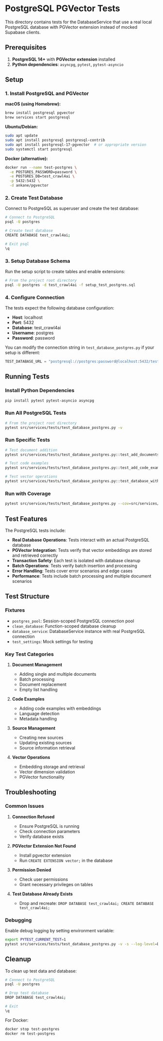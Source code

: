 # PostgreSQL PGVector Tests

This directory contains tests for the DatabaseService that use a real local PostgreSQL database with PGVector extension instead of mocked Supabase clients.

## Prerequisites

1. **PostgreSQL 14+** with **PGVector extension** installed
2. **Python dependencies**: `asyncpg`, `pytest`, `pytest-asyncio`

## Setup

### 1. Install PostgreSQL and PGVector

**macOS (using Homebrew):**
```bash
brew install postgresql pgvector
brew services start postgresql
```

**Ubuntu/Debian:**
```bash
sudo apt update
sudo apt install postgresql postgresql-contrib
sudo apt install postgresql-17-pgvector  # or appropriate version
sudo systemctl start postgresql
```

**Docker (alternative):**
```bash
docker run --name test-postgres \
  -e POSTGRES_PASSWORD=password \
  -e POSTGRES_DB=test_crawl4ai \
  -p 5432:5432 \
  -d ankane/pgvector
```

### 2. Create Test Database

Connect to PostgreSQL as superuser and create the test database:

```bash
# Connect to PostgreSQL
psql -U postgres

# Create test database
CREATE DATABASE test_crawl4ai;

# Exit psql
\q
```

### 3. Setup Database Schema

Run the setup script to create tables and enable extensions:

```bash
# From the project root directory
psql -U postgres -d test_crawl4ai -f setup_test_postgres.sql
```

### 4. Configure Connection

The tests expect the following database configuration:
- **Host**: localhost
- **Port**: 5432  
- **Database**: test_crawl4ai
- **Username**: postgres
- **Password**: password

You can modify the connection string in `test_database_postgres.py` if your setup is different:

```python
TEST_DATABASE_URL = "postgresql://postgres:password@localhost:5432/test_crawl4ai"
```

## Running Tests

### Install Python Dependencies

```bash
pip install pytest pytest-asyncio asyncpg
```

### Run All PostgreSQL Tests

```bash
# From the project root directory
pytest src/services/tests/test_database_postgres.py -v
```

### Run Specific Tests

```bash
# Test document addition
pytest src/services/tests/test_database_postgres.py::test_add_documents_success -v

# Test code examples
pytest src/services/tests/test_database_postgres.py::test_add_code_examples_success -v

# Test vector operations
pytest src/services/tests/test_database_postgres.py::test_database_with_real_vector_operations -v
```

### Run with Coverage

```bash
pytest src/services/tests/test_database_postgres.py --cov=src/services/database --cov-report=html
```

## Test Features

The PostgreSQL tests include:

- **Real Database Operations**: Tests interact with an actual PostgreSQL database
- **PGVector Integration**: Tests verify that vector embeddings are stored and retrieved correctly
- **Transaction Safety**: Each test is isolated with database cleanup
- **Batch Operations**: Tests verify batch insertion and processing
- **Error Handling**: Tests cover error scenarios and edge cases
- **Performance**: Tests include batch processing and multiple document scenarios

## Test Structure

### Fixtures

- `postgres_pool`: Session-scoped PostgreSQL connection pool
- `clean_database`: Function-scoped database cleanup
- `database_service`: DatabaseService instance with real PostgreSQL connection
- `test_settings`: Mock settings for testing

### Key Test Categories

1. **Document Management**
   - Adding single and multiple documents
   - Batch processing
   - Document replacement
   - Empty list handling

2. **Code Examples**
   - Adding code examples with embeddings
   - Language detection
   - Metadata handling

3. **Source Management**
   - Creating new sources
   - Updating existing sources
   - Source information retrieval

4. **Vector Operations**
   - Embedding storage and retrieval
   - Vector dimension validation
   - PGVector functionality

## Troubleshooting

### Common Issues

1. **Connection Refused**
   - Ensure PostgreSQL is running
   - Check connection parameters
   - Verify database exists

2. **PGVector Extension Not Found**
   - Install pgvector extension
   - Run `CREATE EXTENSION vector;` in the database

3. **Permission Denied**
   - Check user permissions
   - Grant necessary privileges on tables

4. **Test Database Already Exists**
   - Drop and recreate: `DROP DATABASE test_crawl4ai; CREATE DATABASE test_crawl4ai;`

### Debugging

Enable debug logging by setting environment variable:
```bash
export PYTEST_CURRENT_TEST=1
pytest src/services/tests/test_database_postgres.py -v -s --log-level=DEBUG
```

## Cleanup

To clean up test data and database:

```bash
# Connect to PostgreSQL
psql -U postgres

# Drop test database
DROP DATABASE test_crawl4ai;

# Exit
\q
```

For Docker:
```bash
docker stop test-postgres
docker rm test-postgres
``` 